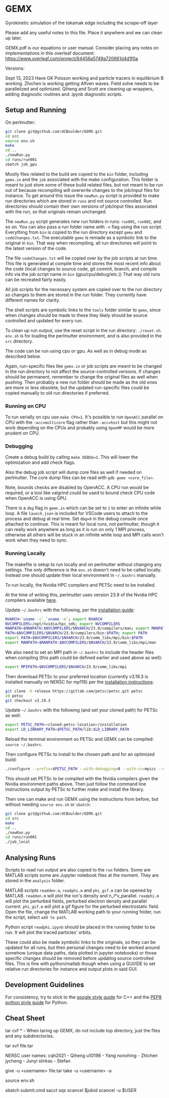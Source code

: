 # GEMX

Gyrokinetic simulation of the tokamak edge including the scrape-off layer

Please add any useful notes to this file. Place it anywhere and we can clean up later.

GEMX.pdf is our equations or user manual.  Consider placing any notes on implementations in this overleaf document: <https://www.overleaf.com/project/64456a5749a720661d4d1f0a>

Versions:

Sept 13, 2023
Have GK Poisson working and particle tracers in equilibrium B working.  Zhichen is working getting Alfven waves.  Field solve needs to be parallelized and optimized. Qiheng and Scott are cleaning up wrappers, adding diagnostic routines and .ipynb diagnostic scripts.

## Setup and Running

On perlmutter:

```bash
git clone git@github.com:UCBoulder/GEMX.git
cd src
source env.sh
make
cd ..
./newRun.py
cd runs/run001
sbatch job_gpu
```

Mostly files related to the build are copied to the ```bin``` folder, including ```gemx.in``` and the ```job``` associated with the make configuration. This folder is meant to just store some of these
build related files, but not meant to be run out of because recompiling will overwrite changes to the job/input files for instance. To get around this issue the ```newRun.py``` script is provided to make run directories which are stored in ```runs``` and not source controlled. Run directories should contain their own versions of job/input files associated with the run, so that originals remain
unchanged.

The ```newRun.py``` script generates new run folders in runs: ```run001```, ```run002```, and so on. You can also pass a run folder name with ```-n``` flag using the run script. Everything from ```bin``` is copied to the run directory except ```gemx``` and ```codeChanges.txt```. The executable ```gemx``` is remade as a symbolic link to the original in ```bin```. That way when recompiling, all run directories will point to the latest version of the code.

The file ```codeChanges.txt``` will be copied over by the job scripts at run time. This file is generated at compile time and stores the most recent info about the code (local changes to source code, git commit, branch, and compile info via the job script name in ```bin``` (gpu/cpu/debug/etc.)) That way old runs can be recreated fairly easily.

All job scripts for the necessary system are copied over to the run directory so changes to them are stored in the run folder. They currently have different names for clarity.

The shell scripts are symbolic links to the ```tools``` folder similar to ```gemx```, since when changes should be made to these they likely should be source controlled and updated for every run.

To clean up run output, use the reset script in the run directory: ```./reset.sh```. ```env.sh``` is for loading the perlmutter environment, and is also provided in the ```src``` directory.

The code can be run using cpu or gpu. As well as in debug mode as described below.

Again, run-specific files like ```gemx.in``` or job scripts are meant to be changed in the run directory to not affect the source-controlled versions. If changes should be permanent, remember to change the original files as well when pushing. Then probably a new run folder should be made as the old ones are more or less obsolete, but the updated run-specific files could be copied manually to old run directories if preferred.

### Running on CPU

To run serially on cpu use ```make CPU=1```. It's possible to run ```OpenACC``` parallel on CPU with the ```-acc=multicore``` flag rather than ```-acc=host``` but this might not work depending on the CPUs and probably using ```OpenMP``` would be more prudent on CPU.

### Debugging

Create a debug build by calling ```make DEBUG=1```. This will lower the optimization and add check flags.

Also the debug job script will dump core files as well if needed on perlmutter. The core dump files can be read with ```gdb gemx <core_file>```.

Note, bounds checks are disabled by OpenACC. A CPU run would be required, or a tool like valgrind could be used to bound check CPU code when OpenACC is using GPU.

There is a ```dbg``` flag in ```gemx.in``` which can be set to ```1``` to enter an infinite while loop. A file ```launch.json``` is included for VSCode users to attach to the process and debug at real time. Set ```dbg=0``` in the debug console once attached to continue. This is meant for local runs, not perlmutter, though it can really work anywhere as long as it is run on only 1 MPI process, otherwise all others will be stuck in an infinite while loop and MPI calls won't work when they need to sync.

### Running Locally

The makefile is setup to run locally and on perlmutter without changing any settings. The only difference is the ```env.sh``` doesn't need to be called locally. Instead one should update their local environment in ```~/.bashrc``` manually.

To run locally, the Nvidia HPC compilers and PETSc need to be installed.

At the time of writing this, perlmutter uses version 23.9 of the Nvidia HPC compilers available [here](https://developer.nvidia.com/nvidia-hpc-sdk-releases).

Update ```~/.bashrc``` with the following, per the [installation guide](https://docs.nvidia.com/hpc-sdk/archive/23.9/hpc-sdk-install-guide/index.html):

```bash
NVARCH=`uname -s`_`uname -m`; export NVARCH
NVCOMPILERS=/opt/nvidia/hpc_sdk; export NVCOMPILERS
MANPATH=$MANPATH:$NVCOMPILERS/$NVARCH/23.9/compilers/man; export MANPATH
PATH=$NVCOMPILERS/$NVARCH/23.9/compilers/bin:$PATH; export PATH
export PATH=$NVCOMPILERS/$NVARCH/23.9/comm_libs/mpi/bin:$PATH
export MANPATH=$MANPATH:$NVCOMPILERS/$NVARCH/23.9/comm_libs/mpi/man
```

We also need to set an MPI path in ```~/.bashrc``` to include the header files when compiling (this path could be defined earlier and used above as well):

```bash
export MPIPATH=$NVCOMPILERS/$NVARCH/23.9/comm_libs/mpi
```

Then download PETSc to your preferred location (currently v3.19.3 is installed manually on NERSC for mp118) per the [installation instructions](https://petsc.org/release/install/):

```bash
git clone -b release https://gitlab.com/petsc/petsc.git petsc
cd petsc
git checkout v3.19.3
```

Update ```~/.bashrc``` with the following (and set your cloned path) for PETSc as well:

```bash
export PETSC_PATH=<cloned-petsc-location>/installation
export LD_LIBRARY_PATH=$PETSC_PATH/lib:$LD_LIBRARY_PATH
```

Reload the terminal environment so PETSc and GEMX can be compiled: ```source ~/.bashrc```.

Then configure PETSc to install to the chosen path and for an optimized build:

```bash
./configure --prefix=$PETSC_PATH --with-debugging=0 --with-cc=mpicc --with-cxx=mpicxx --with-fc=mpif90 COPTFLAGS='-O3' CXXOPTFLAGS='-O3' FOPTFLAGS='-O3'
```

This should set PETSc to be compiled with the Nvidia compilers given the Nvidia environment paths above. Then just follow the command line instructions output by PETSc to further make and install the library.

Then one can make and run GEMX using the instructions from before, but without needing ```source env.sh``` or ```sbatch```:

```bash
git clone git@github.com:UCBoulder/GEMX.git
cd src
make
cd ..
./newRun.py
cd runs/run001
./job_local
```

## Analysing Runs

Scripts to read run output are also copied to the ```run``` folders. Some are MATLAB scripts some are Jupyter notebook files at the moment. They are stored in the ```analysis``` folder.

MATLAB scripts ```readden.m```, ```readphi.m``` and ```phi_gif.m``` can be opened by MATLAB. ```readden.m``` will plot the ion's density and n_i*v_parallel.   ```readphi.m``` will plot the perturbed fields, perturbed electron density and parallel current. ```phi_gif.m``` will plot a gif figure for the perturbed electrostatic field. Open the file, change the MATLAB working path to your running folder, run the script, select ```add to path```.

Python script ```readphi.ipynb``` should be placed in the running folder to be run. It will plot the traced particles' orbits.

These could also be made symbolic links to the originals, so they can be updated for all runs, but then personal changes need to be worked around somehow (unique data paths, data plotted in jupyter notebooks) or those specific changes should be removed before updating source controlled files. This is fine with python/matlab though when using a GUI/IDE to set relative run directories for instance
and output plots in said GUI.

## Development Guidelines

For consistency, try to stick to the [google style guide](https://google.github.io/styleguide/cppguide.html) for C++ and the [PEP8 python style guide](https://peps.python.org/pep-0008/) for Python.

## Cheat Sheet

tar cvf * - When taring up GEMX, do not include top directory, just the files and any subdirectories.

tar xvf file.tar

NERSC user names:
cqh2021 - Qiheng
u10198 - Yang
nonohing - Zhichen
jycheng - Junyi
stirkas - Stefan

give -u \<username\> file.tar
take -u \<username\> -a

source env.sh

sbatch submit.cmd
sacct
sqs
scancel $jobid
scancel -u $USER
